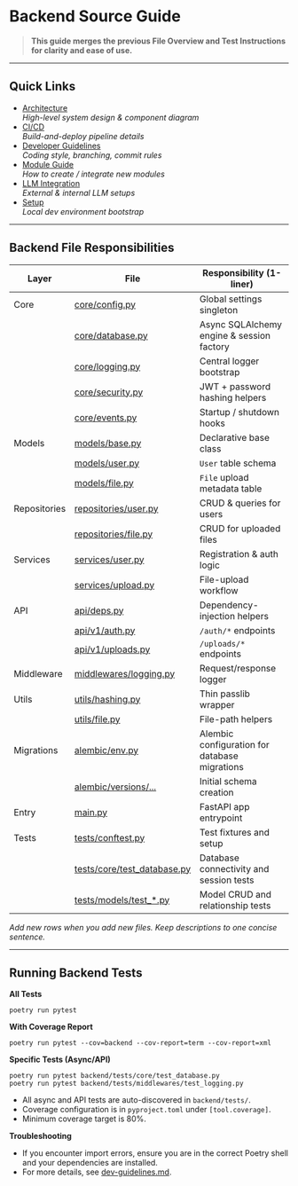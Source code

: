 <!-- docs/backend-source-guide.md  – Backend Gateway -->
# Backend Source Guide

> **This guide merges the previous File Overview and Test Instructions for clarity and ease of use.**

---

## Quick Links

- [Architecture](architecture.md)  
  *High-level system design & component diagram*
- [CI/CD](ci-cd.md)  
  *Build-and-deploy pipeline details*
- [Developer Guidelines](dev-guidelines.md)  
  *Coding style, branching, commit rules*
- [Module Guide](module-guide.md)  
  *How to create / integrate new modules*
- [LLM Integration](llm-integration.md)  
  *External & internal LLM setups*
- [Setup](setup.md)  
  *Local dev environment bootstrap*

---

## Backend File Responsibilities

| Layer        | File                        | Responsibility (1-liner)                |
|--------------|-----------------------------|-----------------------------------------|
| Core         | [core/config.py](backend/core/config.py.md)            | Global settings singleton               |
|              | [core/database.py](backend/core/database.py.md)          | Async SQLAlchemy engine & session factory |
|              | [core/logging.py](backend/core/logging.py.md)           | Central logger bootstrap                |
|              | [core/security.py](backend/core/security.py.md)          | JWT + password hashing helpers          |
|              | [core/events.py](backend/core/events.md)            | Startup / shutdown hooks                |
| Models       | [models/base.py](backend/models/base.py.md)            | Declarative base class                  |
|              | [models/user.py](backend/models/user.py.md)            | `User` table schema                     |
|              | [models/file.py](backend/models/file.py.md)            | `File` upload metadata table            |
| Repositories | [repositories/user.py](backend/repositories/user.py.md)      | CRUD & queries for users                |
|              | [repositories/file.py](backend/repositories/file.py.md)      | CRUD for uploaded files                 |
| Services     | [services/user.py](backend/services/user.py.md)          | Registration & auth logic               |
|              | [services/upload.py](backend/services/upload.py.md)        | File-upload workflow                    |
| API          | [api/deps.py](backend/api/deps.py.md)               | Dependency-injection helpers            |
|              | [api/v1/auth.py](backend/api/v1/auth.py.md)            | `/auth/*` endpoints                     |
|              | [api/v1/uploads.py](backend/api/v1/uploads.py.md)         | `/uploads/*` endpoints                  |
| Middleware   | [middlewares/logging.py](backend/middlewares/logging.py.md)    | Request/response logger                 |
| Utils        | [utils/hashing.py](backend/utils/hashing.py.md)          | Thin passlib wrapper                    |
|              | [utils/file.py](backend/utils/file.py.md)             | File-path helpers                       |
| Migrations   | [alembic/env.py](backend/alembic/env.py.md)            | Alembic configuration for database migrations |
|              | [alembic/versions/...](backend/alembic/versions/initial_migration.md)      | Initial schema creation                 |
| Entry        | [main.py](backend/main.py.md)                   | FastAPI app entrypoint                  |
| Tests        | [tests/conftest.py](backend/tests/conftest.md)         | Test fixtures and setup                 |
|              | [tests/core/test_database.py](backend/tests/core/database_tests.md) | Database connectivity and session tests |
|              | [tests/models/test_*.py](backend/tests/models/model_tests.md)    | Model CRUD and relationship tests       |

_Add new rows when you add new files. Keep descriptions to one concise sentence._

---

## Running Backend Tests

**All Tests**
```shell
poetry run pytest
```

**With Coverage Report**
```shell
poetry run pytest --cov=backend --cov-report=term --cov-report=xml
```

**Specific Tests (Async/API)**
```shell
poetry run pytest backend/tests/core/test_database.py
poetry run pytest backend/tests/middlewares/test_logging.py
```

- All async and API tests are auto-discovered in `backend/tests/`.
- Coverage configuration is in `pyproject.toml` under `[tool.coverage]`.
- Minimum coverage target is 80%.

**Troubleshooting**
- If you encounter import errors, ensure you are in the correct Poetry shell and your dependencies are installed.
- For more details, see [dev-guidelines.md](dev-guidelines.md).
